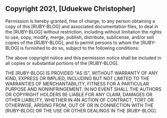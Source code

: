 ## Copyright 2021, [Uduekwe Christopher]

Permission is hereby granted, free of charge, to any person obtaining a copy of this [RUBY-BLOG] and associated documentation files, to deal in the [RUBY-BLOG] without restriction, including without limitation the rights to use, copy, modify, merge, publish, distribute, sublicense, and/or sell copies of the [RUBY-BLOG], and to permit persons to whom the [RUBY-BLOG] is furnished to do so, subject to the following conditions:

The above copyright notice and this permission notice shall be included in all copies or substantial portions of the [RUBY-BLOG].

THE [RUBY-BLOG] IS PROVIDED "AS IS", WITHOUT WARRANTY OF ANY KIND, EXPRESS OR IMPLIED, INCLUDING BUT NOT LIMITED TO THE WARRANTIES OF MERCHANTABILITY, FITNESS FOR A PARTICULAR PURPOSE AND NONINFRINGEMENT. IN NO EVENT SHALL THE AUTHORS OR COPYRIGHT HOLDERS BE LIABLE FOR ANY CLAIM, DAMAGES OR OTHER LIABILITY, WHETHER IN AN ACTION OF CONTRACT, TORT OR OTHERWISE, ARISING FROM, OUT OF OR IN CONNECTION WITH THE [RUBY-BLOG] OR THE USE OR OTHER DEALINGS IN THE [RUBY-BLOG].
